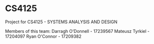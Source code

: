 # CS4125

Project for CS4125 - SYSTEMS ANALYSIS AND DESIGN

Members of this team: 
  Darragh O'Donnell - 17239567 
  Mateusz Tyrkiel - 17204097 
  Ryan O'Connor - 17209382

